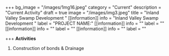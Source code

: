 +++
bg_image = "/images/1mg16.jpeg"
category = "Current"
description = "Current Activity"
draft = true
image = "/images/img3.jpeg"
title = "Inland Valley  Swamp  Development  "
[[information]]
info = "Inland Valley  Swamp  Development  "
label = "PROJECT NAME:"
[[information]]
info = ""
label = ""
[[information]]
info = ""
label = ""
[[information]]
info = ""
label = ""

+++
**Activities**

1. Construction of bonds & Drainage